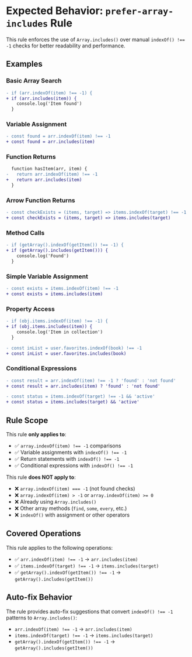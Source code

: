 # Expected Behavior: `prefer-array-includes` Rule

This rule enforces the use of `Array.includes()` over manual `indexOf() !== -1` checks for better readability and performance.

## Examples

### Basic Array Search

```diff
- if (arr.indexOf(item) !== -1) {
+ if (arr.includes(item)) {
    console.log('Item found')
  }
```

### Variable Assignment

```diff
- const found = arr.indexOf(item) !== -1
+ const found = arr.includes(item)
```

### Function Returns

```diff
  function hasItem(arr, item) {
-   return arr.indexOf(item) !== -1
+   return arr.includes(item)
  }
```

### Arrow Function Returns

```diff
- const checkExists = (items, target) => items.indexOf(target) !== -1
+ const checkExists = (items, target) => items.includes(target)
```

### Method Calls

```diff
- if (getArray().indexOf(getItem()) !== -1) {
+ if (getArray().includes(getItem())) {
    console.log('Found')
  }
```

### Simple Variable Assignment

```diff
- const exists = items.indexOf(item) !== -1
+ const exists = items.includes(item)
```

### Property Access

```diff
- if (obj.items.indexOf(item) !== -1) {
+ if (obj.items.includes(item)) {
    console.log('Item in collection')
  }
```

```diff
- const inList = user.favorites.indexOf(book) !== -1
+ const inList = user.favorites.includes(book)
```

### Conditional Expressions

```diff
- const result = arr.indexOf(item) !== -1 ? 'found' : 'not found'
+ const result = arr.includes(item) ? 'found' : 'not found'
```

```diff
- const status = items.indexOf(target) !== -1 && 'active'
+ const status = items.includes(target) && 'active'
```

## Rule Scope

This rule **only applies to**:

- ✅ `array.indexOf(item) !== -1` comparisons
- ✅ Variable assignments with `indexOf() !== -1`
- ✅ Return statements with `indexOf() !== -1`
- ✅ Conditional expressions with `indexOf() !== -1`

This rule **does NOT apply to**:

- ❌ `array.indexOf(item) === -1` (not found checks)
- ❌ `array.indexOf(item) > -1` or `array.indexOf(item) >= 0`
- ❌ Already using `Array.includes()`
- ❌ Other array methods (`find`, `some`, `every`, etc.)
- ❌ `indexOf()` with assignment or other operators

## Covered Operations

This rule applies to the following operations:

- ✅ `arr.indexOf(item) !== -1` → `arr.includes(item)`
- ✅ `items.indexOf(target) !== -1` → `items.includes(target)`
- ✅ `getArray().indexOf(getItem()) !== -1` → `getArray().includes(getItem())`

## Auto-fix Behavior

The rule provides auto-fix suggestions that convert `indexOf() !== -1` patterns to `Array.includes()`:

- `arr.indexOf(item) !== -1` → `arr.includes(item)`
- `items.indexOf(target) !== -1` → `items.includes(target)`
- `getArray().indexOf(getItem()) !== -1` → `getArray().includes(getItem())`

